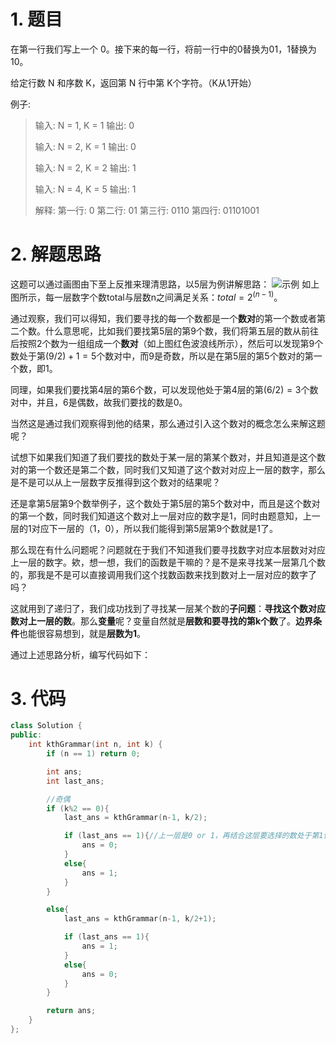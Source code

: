 ﻿# 1. 题目
在第一行我们写上一个 0。接下来的每一行，将前一行中的0替换为01，1替换为10。

给定行数 N 和序数 K，返回第 N 行中第 K个字符。（K从1开始）

例子:
> 输入: N = 1, K = 1 输出: 0
> 
> 输入: N = 2, K = 1 输出: 0
> 
> 输入: N = 2, K = 2 输出: 1
> 
> 输入: N = 4, K = 5 输出: 1
> 
> 解释:
>  第一行: 0 
>  第二行: 01 
>  第三行: 0110 
>  第四行: 01101001

# 2. 解题思路
这题可以通过画图由下至上反推来理清思路，以5层为例讲解思路：
![示例](https://img-blog.csdnimg.cn/fd1749cc8266439c80e0bc117370565e.png?x-oss-process=image/watermark,type_d3F5LXplbmhlaQ,shadow_50,text_Q1NETiBA6YKj6YKj6YKj6YKj5Liq5bCP6ZmI,size_20,color_FFFFFF,t_70,g_se,x_16)
如上图所示，每一层数字个数total与层数n之间满足关系：${total=2^{(n-1)}}$。

通过观察，我们可以得知，我们要寻找的每一个数都是一个**数对**的第一个数或者第二个数。什么意思呢，比如我们要找第5层的第9个数，我们将第五层的数从前往后按照2个数为一组组成一个**数对**（如上图红色波浪线所示），然后可以发现第9个数处于第$(9/2)+1=5$个数对中，而9是奇数，所以是在第5层的第5个数对的第一个数，即1。

同理，如果我们要找第4层的第6个数，可以发现他处于第4层的第$(6/2)=3$个数对中，并且，6是偶数，故我们要找的数是0。

当然这是通过我们观察得到他的结果，那么通过引入这个数对的概念怎么来解这题呢？

试想下如果我们知道了我们要找的数处于某一层的第某个数对，并且知道是这个数对的第一个数还是第二个数，同时我们又知道了这个数对对应上一层的数字，那么是不是可以从上一层数字反推得到这个数对的结果呢？

还是拿第5层第9个数举例子，这个数处于第5层的第5个数对中，而且是这个数对的第一个数，同时我们知道这个数对上一层对应的数字是1，同时由题意知，上一层的1对应下一层的（1，0），所以我们能得到第5层第9个数就是1了。

那么现在有什么问题呢？问题就在于我们不知道我们要寻找数字对应本层数对对应上一层的数字。欸，想一想，我们的函数是干嘛的？是不是来寻找某一层第几个数的，那我是不是可以直接调用我们这个找数函数来找到数对上一层对应的数字了吗？

这就用到了递归了，我们成功找到了寻找某一层某个数的**子问题**：**寻找这个数对应数对上一层的数**。那么**变量**呢？变量自然就是**层数和要寻找的第k个数**了。**边界条件**也能很容易想到，就是**层数为1**。

通过上述思路分析，编写代码如下：
# 3. 代码
```cpp
class Solution {
public:
    int kthGrammar(int n, int k) {
        if (n == 1) return 0;

        int ans;
        int last_ans;

        //奇偶
        if (k%2 == 0){
            last_ans = kthGrammar(n-1, k/2);

            if (last_ans == 1){//上一层是0 or 1，再结合这层要选择的数处于第1位还是第二位去判断
                ans = 0;
            }
            else{
                ans = 1;
            }
        }

        else{
            last_ans = kthGrammar(n-1, k/2+1);

            if (last_ans == 1){
                ans = 1;
            }
            else{
                ans = 0;
            }
        }

        return ans;
    }
};
```

